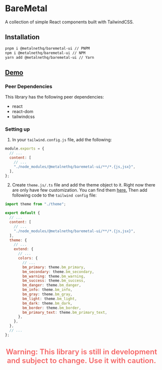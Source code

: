 # BareMetal

A collection of simple React components built with TailwindCSS.

## Installation

```bash
pnpm i @metalnethq/baremetal-ui // PNPM
npm i @metalnethq/baremetal-ui // NPM
yarn add @metalnethq/baremetal-ui // Yarn
```

## [Demo](https://metalnethq.github.io/baremetal-ui)

### Peer Dependencies

This library has the following peer dependencies:

- react
- react-dom
- tailwindcss

### Setting up

1. In your `tailwind.config.js` file, add the following:

```js
module.exports = {
  // ...
  content: [
    // ...
    "./node_modules/@metalnethq/baremetal-ui/**/*.{js,jsx}",
  ],
};
```

2. Create `theme.js/.ts` file and add the theme object to it. Right now there are only have few customization. You can find them [here.](https://github.com/metalnethq/baremetal-ui/blob/main/src/lib/theme.ts) Then add following code to the `tailwind config` file:

```js
import theme from "./theme";

export default {
  // ...
  content: [
    // ...
    "./node_modules/@metalnethq/baremetal-ui/**/*.{js,jsx}",
  ],
  theme: {
    // ...
    extend: {
      // ...
      colors: {
        // ...
        bm_primary: theme.bm_primary,
        bm_secondary: theme.bm_secondary,
        bm_warning: theme.bm_warning,
        bm_success: theme.bm_success,
        bm_danger: theme.bm_danger,
        bm_info: theme.bm_info,
        bm_gray: theme.bm_gray,
        bm_light: theme.bm_light,
        bm_dark: theme.bm_dark,
        bm_border: theme.bm_border,
        bm_primary_text: theme.bm_primary_text,
      },
    },
  },
  // ...
};
```

<h2
  style="
    color: #f56565;
    font-size: 1.5rem;
    font-weight: 600;
    text-align: center;
  "
>
  Warning: This library is still in development and subject to change. Use it
  with caution.
</h2>
